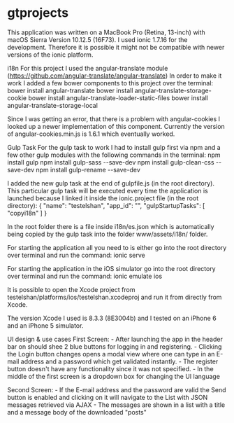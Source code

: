 # gtprojects

This application was written on a MacBook Pro (Retina, 13-inch) with macOS Sierra Version 10.12.5 (16F73).
I used ionic 1.7.16 for the development. Therefore it is possible it might not be compatible with newer
versions of the ionic platform.


i18n
For this project I used the angular-translate module (https://github.com/angular-translate/angular-translate)
In order to make it work I added a few bower components to this project over the terminal:
    bower install angular-translate
    bower install angular-translate-storage-cookie
    bower install angular-translate-loader-static-files
    bower install angular-translate-storage-local

Since I was getting an error, that there is a problem with angular-cookies I looked up a newer implementation of
this component. Currently the version of angular-cookies.min.js is 1.6.1 which eventually worked.




Gulp Task
For the gulp task to work I had to install gulp first via npm and a few other gulp modules with the following 
commands in the terminal:
    npm install gulp
    npm install gulp-sass --save-dev
    npm install gulp-clean-css --save-dev
    npm install gulp-rename --save-dev
    
I added the new gulp task at the end of gulpfile.js (in the root directory). This particular gulp task will be 
executed every time the application is launched because I linked it inside the ionic.project file (in the root directory):
    {
      "name": "testelshan",
      "app_id": "",
      "gulpStartupTasks": [
        "copyi18n"
      ]
    }
    
In the root folder there is a file inside i18n/es.json which is automatically being copied by the gulp task into 
the folder www/assets/i18n/ folder.
    
    
    

For starting the application all you need to is either go into the root directory over terminal and run the command:
    ionic serve

For starting the application in the iOS simulator go into the root directory over terminal and run the command:
    ionic emulate ios
    
It is possible to open the Xcode project from testelshan/platforms/ios/testelshan.xcodeproj and run it from directly from 
Xcode.

The version Xcode I used is 8.3.3 (8E3004b) and I tested on an iPhone 6 and an iPhone 5 simulator.


UI design & use cases
First Screen:
    - After launching the app in the header bar on should shee 2 blue buttons for logging in and registering.
    - Clicking the Login button changes opens a modal view where one can type in an E-mail address and a password
      which get validated instantly.
    - The register button doesn't have any functionality since it was not specified.
    - In the middle of the first screen is a dropdown box for changing the UI language

Second Screen:
    - If the E-mail address and the password are valid the Send button is enabled and clicking on it will
      navigate to the List with JSON messages retrieved via AJAX
    - The messages are shown in a list with a title and a message body of the downloaded "posts"





    
    
    

